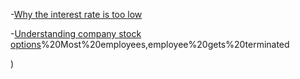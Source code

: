 

-[Why the interest rate is too low](http://www.brookings.edu/blogs/ben-bernanke/posts/2015/03/30-why-interest-rates-so-low)


-[Understanding company stock options](https://blog.samaltman.com/employee-equity#:~:text=2)%20Most%20employees,employee%20gets%20terminated

)
